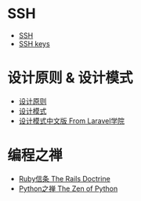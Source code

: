 #  SSH
- [SSH](https://wiki.archlinux.org/index.php/Secure_Shell_(%E7%AE%80%E4%BD%93%E4%B8%AD%E6%96%87))
- [SSH keys](https://wiki.archlinux.org/index.php/SSH_keys_(%E7%AE%80%E4%BD%93%E4%B8%AD%E6%96%87))

# 设计原则 & 设计模式

- [设计原则](https://openset.gitbooks.io/laravel/content/)
- [设计模式](https://github.com/domnikl/DesignPatternsPHP)
- [设计模式中文版 From Laravel学院](http://laravelacademy.org/post/2465.html)

# 编程之禅

- [Ruby信条 The Rails Doctrine](http://rubyonrails.org/doctrine/zh_cn)
- [Python之禅 The Zen of Python](https://jimolonely.gitbooks.io/pythonwell/content/python%E4%B9%8B%E7%A6%85.html)
